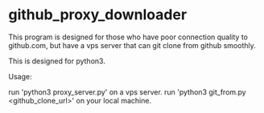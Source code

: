# github_proxy_downloader
This program is designed for those who have poor connection quality to github.com, but have a vps server that can git clone from github smoothly.

This is designed for python3.

Usage:

  run 'python3 proxy_server.py' on a vps server.
  run 'python3 git_from.py <github_clone_url>' on your local machine.
  
  

